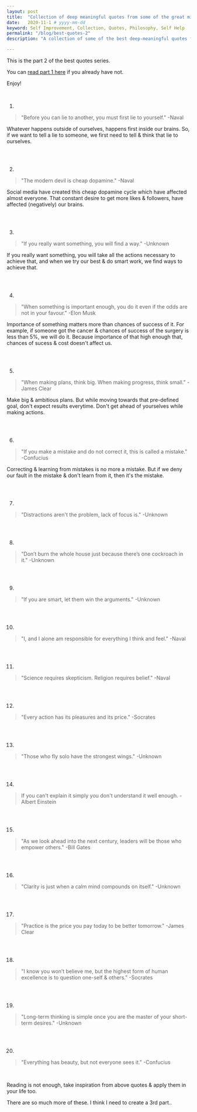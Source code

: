 ```yaml
---
layout: post
title:  "Collection of deep meaningful quotes from some of the great minds of human history - Part 2"
date:   2020-11-1 # yyyy-mm-dd
keyword: Self Improvement, Collection, Quotes, Philosophy, Self Help 
permalink: "/blog/best-quotes-2"
description: "A collection of some of the best deep-meaningful quotes from some of the great minds of human history."

---
```


This is the part 2 of the best quotes series. 

You can <a target="_blank" href="https://prashantkikani.com/blog/best-quotes-1">read part 1 here</a> if you already have not.

Enjoy!

<br/>

1.

> "Before you can lie to another, you must first lie to yourself." -Naval

Whatever happens outside of ourselves, happens first inside our brains. So, if we want to tell a lie to someone, we first need to tell & think that lie to ourselves.

<hr style="height:0px; color:rgb(240,240,240); background-color:#DCDCDC;"><br/>

2.

> "The modern devil is cheap dopamine." -Naval

Social media have created this cheap dopamine cycle which have affected almost everyone. That constant desire to get more likes & followers, have affected (negatively) our brains.    

<hr style="height:0px; color:rgb(240,240,240); background-color:#DCDCDC;"><br/>

3.

> "If you really want something, you will find a way." -Unknown

If you really want something, you will take all the actions necessary to achieve that, and when we try our best & do smart work, we find ways to achieve that.

<hr style="height:0px; color:rgb(240,240,240); background-color:#DCDCDC;"><br/>

4.

> "When something is important enough, you do it even if the odds are not in your favour." -Elon Musk

Importance of something matters more than chances of success of it. For example, if someone got the cancer & chances of success of the surgery is less than 5%, we will do it.
Because importance of that high enough that, chances of sucess & cost doesn't affect us.

<hr style="height:0px; color:rgb(240,240,240); background-color:#DCDCDC;"><br/>

5.

> "When making plans, think big. When making progress, think small." -James Clear

Make big & ambitious plans. But while moving towards that pre-defined goal, don't expect results everytime. Don't get ahead of yourselves while making actions.

<hr style="height:0px; color:rgb(240,240,240); background-color:#DCDCDC;"><br/>

6.

> "If you make a mistake and do not correct it, this is called a mistake." -Confucius

Correcting & learning from mistakes is no more a mistake. But if we deny our fault in the mistake & don't learn from it, then it's the mistake. 

<hr style="height:0px; color:rgb(240,240,240); background-color:#DCDCDC;"><br/>

7.

> "Distractions aren't the problem, lack of focus is." -Unknown



<hr style="height:0px; color:rgb(240,240,240); background-color:#DCDCDC;"><br/>

8.

> "Don’t burn the whole house just because there’s one cockroach in it." -Unknown

<hr style="height:0px; color:rgb(240,240,240); background-color:#DCDCDC;"><br/>

9.

> "If you are smart, let them win the arguments." -Unknown

<hr style="height:0px; color:rgb(240,240,240); background-color:#DCDCDC;"><br/>

10.

> "I, and I alone am responsible for everything I think and feel." -Naval

<hr style="height:0px; color:rgb(240,240,240); background-color:#DCDCDC;"><br/>

11.

> "Science requires skepticism. Religion requires belief." -Naval

<hr style="height:0px; color:rgb(240,240,240); background-color:#DCDCDC;"><br/>

12.

> "Every action has its pleasures and its price." -Socrates

<hr style="height:0px; color:rgb(240,240,240); background-color:#DCDCDC;"><br/>

13.

> "Those who fly solo have the strongest wings." -Unknown

<hr style="height:0px; color:rgb(240,240,240); background-color:#DCDCDC;"><br/>

14.

> If you can't explain it simply you don't understand it well enough. -Albert Einstein

<hr style="height:0px; color:rgb(240,240,240); background-color:#DCDCDC;"><br/>

15.

> "As we look ahead into the next century, leaders will be those who empower others." -Bill Gates

<hr style="height:0px; color:rgb(240,240,240); background-color:#DCDCDC;"><br/>

16.

> "Clarity is just when a calm mind compounds on itself." -Unknown

<hr style="height:0px; color:rgb(240,240,240); background-color:#DCDCDC;"><br/>

17.

> "Practice is the price you pay today to be better tomorrow." -James Clear

<hr style="height:0px; color:rgb(240,240,240); background-color:#DCDCDC;"><br/>

18.

> "I know you won’t believe me, but the highest form of human excellence is to question one-self & others." -Socrates

<hr style="height:0px; color:rgb(240,240,240); background-color:#DCDCDC;"><br/>

19.

> "Long-term thinking is simple once you are the master of your short-term desires." -Unknown

<hr style="height:0px; color:rgb(240,240,240); background-color:#DCDCDC;"><br/>

20.

> "Everything has beauty, but not everyone sees it." -Confucius

<br/>

Reading is not enough, take inspiration from above quotes & apply them in your life too.

There are so much more of these. I think I need to create a 3rd part..
